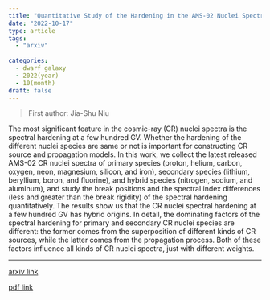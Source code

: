 ```yaml
---
title: "Quantitative Study of the Hardening in the AMS-02 Nuclei Spectra at a Few Hundred GV"
date: "2022-10-17"
type: article
tags:
  - "arxiv"
  
categories:
  - dwarf galaxy
  - 2022(year)
  - 10(month)
draft: false
---
```

> First author: Jia-Shu Niu

 The most significant feature in the cosmic-ray (CR) nuclei spectra is the
spectral hardening at a few hundred GV. Whether the hardening of the different
nuclei species are same or not is important for constructing CR source and
propagation models. In this work, we collect the latest released AMS-02 CR
nuclei spectra of primary species (proton, helium, carbon, oxygen, neon,
magnesium, silicon, and iron), secondary species (lithium, beryllium, boron,
and fluorine), and hybrid species (nitrogen, sodium, and aluminum), and study
the break positions and the spectral index differences (less and greater than
the break rigidity) of the spectral hardening quantitatively. The results show
us that the CR nuclei spectral hardening at a few hundred GV has hybrid
origins. In detail, the dominating factors of the spectral hardening for
primary and secondary CR nuclei species are different: the former comes from
the superposition of different kinds of CR sources, while the latter comes from
the propagation process. Both of these factors influence all kinds of CR nuclei
spectra, just with different weights.

---
[arxiv link](http://arxiv.org/abs/2210.08905v1)

[pdf link](http://arxiv.org/pdf/2210.08905v1)